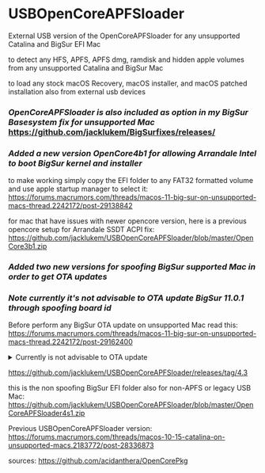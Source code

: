 # USBOpenCoreAPFSloader

External USB version of the OpenCoreAPFSloader for any unsupported Catalina and BigSur EFI Mac

to detect any HFS, APFS, APFS dmg, ramdisk and hidden apple volumes from any unsupported Catalina and BigSur Mac

to load any stock macOS Recovery, macOS installer, and macOS patched installation also from external usb devices

### *OpenCoreAPFSloader is also included as option in my BigSur Basesystem fix for unsupported Mac* https://github.com/jacklukem/BigSurfixes/releases/

### *Added a new version OpenCore4b1 for allowing Arrandale Intel to boot BigSur kernel and installer*

to make working simply copy the EFI folder to any FAT32 formatted volume and use apple startup manager to select it:
https://forums.macrumors.com/threads/macos-11-big-sur-on-unsupported-macs-thread.2242172/post-29138842

for mac that have issues with newer opencore version, here is a previous opencore setup for Arrandale SSDT ACPI fix:
https://github.com/jacklukem/USBOpenCoreAPFSloader/blob/master/OpenCore3b1.zip

### *Added two new versions for spoofing BigSur supported Mac in order to get OTA updates*

### *Note currently it's not advisable to OTA update BigSur 11.0.1 through spoofing board id*

Before perform any BigSur OTA update on unsupported Mac read this:
https://forums.macrumors.com/threads/macos-11-big-sur-on-unsupported-macs-thread.2242172/post-29162400

<details>
  <summary>Currently is not advisable to OTA update</summary>

For non-APFS or legacy USB Mac:
https://github.com/jacklukem/USBOpenCoreAPFSloader/releases/tag/3.2

For APFS firmware with recent USB Mac:
https://github.com/jacklukem/USBOpenCoreAPFSloader/releases/tag/4.2

if when selecting BigSur Preboot from opencore menu can't boot, try this to fix:
https://forums.macrumors.com/threads/macos-11-big-sur-on-unsupported-macs-thread.2242172/post-28948321

after the OTA installation completes to boot without opencore skipping the prohibitory symbol use this method:
https://forums.macrumors.com/threads/macos-11-big-sur-on-unsupported-macs-thread.2242172/post-28957937

</details>

https://github.com/jacklukem/USBOpenCoreAPFSloader/releases/tag/4.3

this is the non spoofing BigSur EFI folder also for non-APFS or legacy USB Mac:
https://github.com/jacklukem/USBOpenCoreAPFSloader/blob/master/OpenCoreAPFSloader4s1.zip

Previous USBOpenCoreAPFSloader version:
https://forums.macrumors.com/threads/macos-10-15-catalina-on-unsupported-macs.2183772/post-28336873

sources: https://github.com/acidanthera/OpenCorePkg
